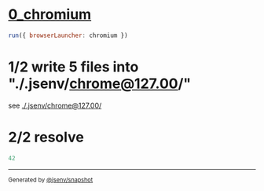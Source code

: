 # [0_chromium](../../import_scripts_node_resolution_dev.test.mjs#L19)

```js
run({ browserLauncher: chromium })
```

# 1/2 write 5 files into "./.jsenv/chrome@127.00/"

see [./.jsenv/chrome@127.00/](./.jsenv/chrome@127.00/)

# 2/2 resolve

```js
42
```
---

<sub>
  Generated by <a href="https://github.com/jsenv/core/tree/main/packages/independent/snapshot">@jsenv/snapshot</a>
</sub>